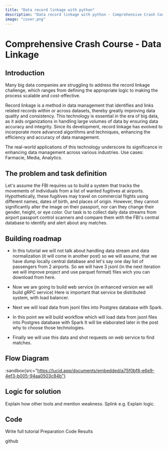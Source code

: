 ```yaml
---
title: "Data record linkage with python"
description: "Data record linkage with python - Comprehensive Crash Course "
image: "cover.png"
---
```

# Comprehensive Crash Course - Data Linkage

## Introduction
Many big data companies are struggling to address the record linkage challenge, which ranges from defining the appropriate logic to making the process scalable and cost-effective.

Record linkage is a method in data management that identifies and links related records within or across datasets, thereby greatly improving data quality and consistency. This technology is essential in the era of big data, as it aids organizations in handling large volumes of data by ensuring data accuracy and integrity. Since its development, record linkage has evolved to incorporate more advanced algorithms and techniques, enhancing the efficiency and accuracy of data management.

The real-world applications of this technology underscore its significance in enhancing data management across various industries. Use cases: Farmacie, Media, Analytics.

## The problem and task definition
Let's assume the FBI requires us to build a system that tracks the movements of individuals from a list of wanted fugitives at airports. Hypothetically, these fugitives may travel on commercial flights using different names, dates of birth, and places of origin. However, they cannot significantly alter the image on their passport, nor can they change their gender, height, or eye color. Our task is to collect daily data streams from airport passport control scanners and compare them with the FBI's central database to identify and alert about any matches.

## Building roadmap

 - In this tutorial we will not talk about handling data stream and data normalization (it will come in another post)
  so we will assume, that we have dump locally central database and let's say one day list of passengers 
  from 2 airports. So we will have 3 jsonl (in the next iteration we will improve project and use parquet format)
  files wich you can download from here.

 - Now we are going to build web service (in enhanced version we will build gRPC service)
   Here is important that service be distributed system, with load balancer. 

 - Next we will load data from jsonl files into Postgres database with Spark.
   

 - In this point we will build workflow which will load data from jsonl files into Postgres database with Spark 
   It will be elaborated later in the post why to choose those technologies.

 - Finally we will use this data and shot requests on web service to find matches.

 
## Flow Diagram
:sandbox{src="https://lucid.app/documents/embedded/a75f0bf8-e6e9-4ef3-b005-94aa0503c84b"}


## Logic for solution
Explain how other tools and mention weakness. Splink e.g.
Explain logic.

## Code
Write full tutorial
Preparation
Code
Results


github